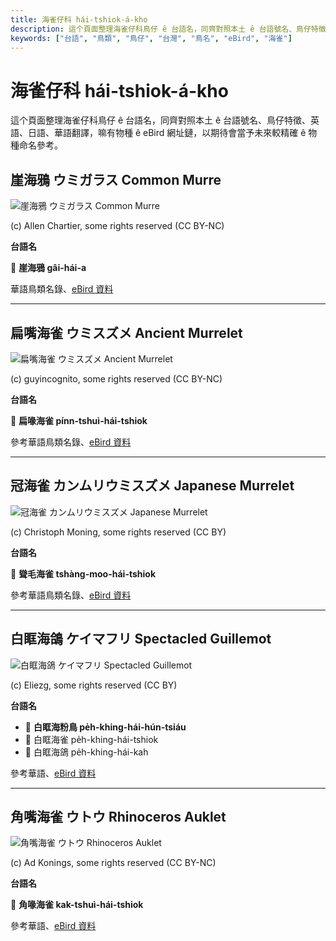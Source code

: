 ```yaml
---
title: 海雀仔科 hái-tshiok-á-kho
description: 這个頁面整理海雀仔科鳥仔 ê 台語名，同齊對照本土 ê 台語號名、鳥仔特徵、英語、日語、華語翻譯，嘛有物種 ê eBird 網址鏈，以期待會當予未來較精確 ê 物種命名參考。
keywords: ["台語", "鳥類", "鳥仔", "台灣", "鳥名", "eBird", "海雀"]
---
```


# 海雀仔科 hái-tshiok-á-kho

這个頁面整理海雀仔科鳥仔 ê 台語名，同齊對照本土 ê 台語號名、鳥仔特徵、英語、日語、華語翻譯，嘛有物種 ê eBird 網址鏈，以期待會當予未來較精確 ê 物種命名參考。

## 崖海鴉 ウミガラス Common Murre

![崖海鴉 ウミガラス Common Murre](https://inaturalist-open-data.s3.amazonaws.com/photos/249869047/medium.jpg)

(c) Allen Chartier, some rights reserved (CC BY-NC)

**台語名**

🎯 **崖海鴉 gâi-hái-a**

華語鳥類名錄、[eBird 資料](https://ebird.org/species/commur)

---

## 扁嘴海雀 ウミスズメ Ancient Murrelet

![扁嘴海雀 ウミスズメ Ancient Murrelet](https://inaturalist-open-data.s3.amazonaws.com/photos/19719328/medium.jpeg)

(c) guyincognito, some rights reserved (CC BY-NC)

**台語名**

🎯 **扁喙海雀 pínn-tshuì-hái-tshiok**

參考華語鳥類名錄、[eBird 資料](https://ebird.org/species/ancmur)

---

## 冠海雀 カンムリウミスズメ Japanese Murrelet

![冠海雀 カンムリウミスズメ Japanese Murrelet](https://inaturalist-open-data.s3.amazonaws.com/photos/102491705/medium.jpeg)

(c) Christoph Moning, some rights reserved (CC BY)

**台語名**

🎯 **聳毛海雀 tshàng-moo-hái-tshiok**

參考華語鳥類名錄、[eBird 資料](https://ebird.org/species/japmur1)

---

## 白眶海鴿 ケイマフリ Spectacled Guillemot

![白眶海鴿 ケイマフリ Spectacled Guillemot](https://inaturalist-open-data.s3.amazonaws.com/photos/13130999/medium.jpg)

(c) Eliezg, some rights reserved (CC BY)

**台語名**

- 🎯 **白眶海粉鳥 pe̍h-khing-hái-hún-tsiáu**
- 🎯 白眶海雀 pe̍h-khing-hái-tshiok
- 🎯 白眶海鴿 pe̍h-khing-hái-kah

參考華語、[eBird 資料](https://ebird.org/species/spegui1)

---

## 角嘴海雀 ウトウ Rhinoceros Auklet

![角嘴海雀 ウトウ Rhinoceros Auklet](https://inaturalist-open-data.s3.amazonaws.com/photos/46202536/medium.jpg)

(c) Ad Konings, some rights reserved (CC BY-NC)

**台語名**

🎯 **角喙海雀 kak-tshuì-hái-tshiok**

參考華語、[eBird 資料](https://ebird.org/species/rhiauk)
